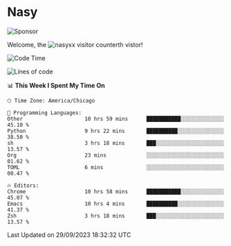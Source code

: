 # Nasy

<!--
<p align="center">
<img height="200" src="https://github-readme-stats.vercel.app/api?username=nasyxx&count_private=true&show_icons=true&theme=dracula&include_all_commits=true"/>
<img height="200" src="https://github-readme-stats.vercel.app/api/top-langs/?username=nasyxx&theme=dracula&hide=html,jupyter+notebook&count_private=true&show_icons=true"/>
</p>

  
----------------
-->

![Sponsor](https://img.shields.io/static/v1.svg?label=Sponsor&message=%E2%9D%A4&logo=GitHub&style=flat&color=pink)
 
Welcome, the ![nasyxx visitor counter](https://count.getloli.com/get/@nasyxx?theme=rule34)th vistor!
 
<!--START_SECTION:waka-->
![Code Time](http://img.shields.io/badge/Code%20Time-3%2C737%20hrs%203%20mins-blue)

![Lines of code](https://img.shields.io/badge/From%20Hello%20World%20I%27ve%20Written-6.3%20million%20lines%20of%20code-blue)

📊 **This Week I Spent My Time On** 

```text
🕑︎ Time Zone: America/Chicago

💬 Programming Languages: 
Other                    10 hrs 59 mins      ███████████░░░░░░░░░░░░░░   45.10 % 
Python                   9 hrs 22 mins       ██████████░░░░░░░░░░░░░░░   38.50 % 
sh                       3 hrs 18 mins       ███░░░░░░░░░░░░░░░░░░░░░░   13.57 % 
Org                      23 mins             ░░░░░░░░░░░░░░░░░░░░░░░░░   01.62 % 
TOML                     6 mins              ░░░░░░░░░░░░░░░░░░░░░░░░░   00.47 % 

🔥 Editors: 
Chrome                   10 hrs 58 mins      ███████████░░░░░░░░░░░░░░   45.07 % 
Emacs                    10 hrs 4 mins       ██████████░░░░░░░░░░░░░░░   41.37 % 
Zsh                      3 hrs 18 mins       ███░░░░░░░░░░░░░░░░░░░░░░   13.57 % 
```


 Last Updated on 29/09/2023 18:32:32 UTC
<!--END_SECTION:waka-->

<!-- ![visitors](https://visitor-badge.laobi.icu/badge?page_id=nasyxx.nasyxx) -->
